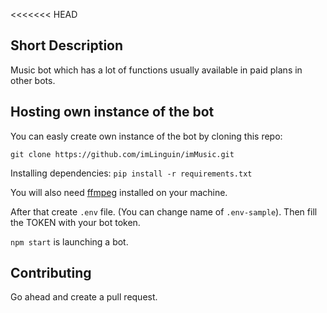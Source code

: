 <<<<<<< HEAD
## Short Description
Music bot which has a lot of functions usually available in paid plans in other bots.

## Hosting own instance of the bot
You can easly create own instance of the bot by cloning this repo:

`git clone https://github.com/imLinguin/imMusic.git`

Installing dependencies:
`pip install -r requirements.txt`

You will also need [ffmpeg](https://ffmpeg.org/) installed on your machine.

After that create `.env` file. (You can change name of `.env-sample`). Then fill the TOKEN with your bot token.

`npm start` is launching a bot.

## Contributing
Go ahead and create a pull request.

